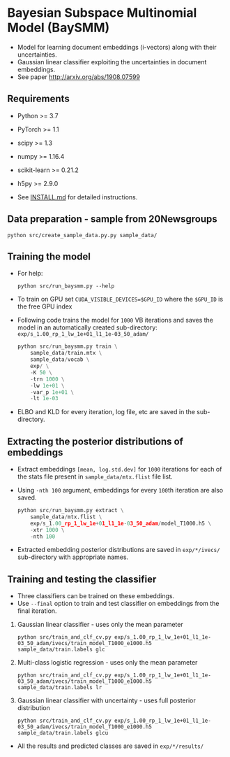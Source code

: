
# Bayesian Subspace Multinomial Model (BaySMM)

* Model for learning document embeddings (i-vectors) along with their uncertainties.
* Gaussian linear classifier exploiting the uncertainties in document embeddings.
* See paper <http://arxiv.org/abs/1908.07599>

## Requirements

* Python >= 3.7
* PyTorch >= 1.1
* scipy >= 1.3
* numpy >= 1.16.4
* scikit-learn >= 0.21.2
* h5py >= 2.9.0

* See [INSTALL.md](INSTALL.md) for detailed instructions.

## Data preparation - sample from 20Newsgroups

```python src/create_sample_data.py.py sample_data/```

## Training the model

* For help:

    ```python src/run_baysmm.py --help```

* To train on GPU set `CUDA_VISIBLE_DEVICES=$GPU_ID` where the `$GPU_ID` is the free GPU index

* Following code trains the model for `1000` VB iterations and saves the model in
an automatically created sub-directory: `exp/s_1.00_rp_1_lw_1e+01_l1_1e-03_50_adam/`

    ```python
    python src/run_baysmm.py train \
        sample_data/train.mtx \
        sample_data/vocab \
        exp/ \
        -K 50 \
        -trn 1000 \
        -lw 1e+01 \
        -var_p 1e+01 \
        -lt 1e-03
    ```

* ELBO and KLD for every iteration, log file, etc are saved in the sub-directory.

## Extracting the posterior distributions of embeddings

* Extract embeddings `[mean, log.std.dev]` for `1000` iterations for each of the stats file present in `sample_data/mtx.flist` file list.
* Using `-nth 100` argument,  embeddings for every `100`th iteration are also saved.

    ```python
    python src/run_baysmm.py extract \
        sample_data/mtx.flist \
        exp/s_1.00_rp_1_lw_1e+01_l1_1e-03_50_adam/model_T1000.h5 \
        -xtr 1000 \
        -nth 100
    ```

* Extracted embedding posterior distributions are saved in `exp/*/ivecs/` sub-directory with appropriate names.

## Training and testing the classifier

* Three classifiers can be trained on these embeddings.
* Use `--final` option to train and test classifier on embeddings from the final iteration.

1. Gaussian linear classifier - uses only the mean parameter

    ```python src/train_and_clf_cv.py exp/s_1.00_rp_1_lw_1e+01_l1_1e-03_50_adam/ivecs/train_model_T1000_e1000.h5 sample_data/train.labels glc```

2. Multi-class logistic regression - uses only the mean parameter

    ```python src/train_and_clf_cv.py exp/s_1.00_rp_1_lw_1e+01_l1_1e-03_50_adam/ivecs/train_model_T1000_e1000.h5 sample_data/train.labels lr```

3. Gaussian linear classifier with uncertainty - uses full posterior distribution

    ```python src/train_and_clf_cv.py exp/s_1.00_rp_1_lw_1e+01_l1_1e-03_50_adam/ivecs/train_model_T1000_e1000.h5 sample_data/train.labels glcu```

* All the results and predicted classes are saved in `exp/*/results/`
